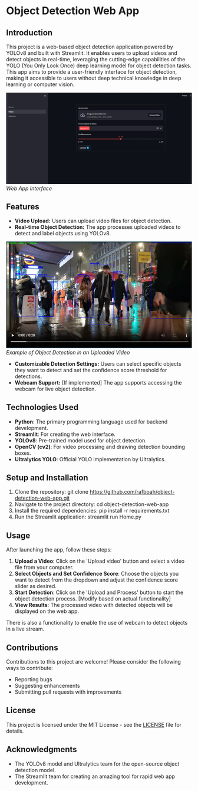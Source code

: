 # Object Detection Web App

## Introduction
This project is a web-based object detection application powered by YOLOv8 and built with Streamlit. It enables users to upload videos and detect objects in real-time, leveraging the cutting-edge capabilities of the YOLO (You Only Look Once) deep learning model for object detection tasks. This app aims to provide a user-friendly interface for object detection, making it accessible to users without deep technical knowledge in deep learning or computer vision.

![Object Detection Web App Interface](app-web-interface.png)
*Web App Interface*

## Features
- **Video Upload:** Users can upload video files for object detection.
- **Real-time Object Detection:** The app processes uploaded videos to detect and label objects using YOLOv8.

![Object Detection Example](object-detection-example.png)
*Example of Object Detection in an Uploaded Video*

- **Customizable Detection Settings:** Users can select specific objects they want to detect and set the confidence score threshold for detections.
- **Webcam Support:** [If implemented] The app supports accessing the webcam for live object detection.

## Technologies Used
- **Python**: The primary programming language used for backend development.
- **Streamlit**: For creating the web interface.
- **YOLOv8**: Pre-trained model used for object detection.
- **OpenCV (cv2)**: For video processing and drawing detection bounding boxes.
- **Ultralytics YOLO**: Official YOLO implementation by Ultralytics.

## Setup and Installation
1. Clone the repository: git clone https://github.com/rafboah/object-detection-web-app.git
2. Navigate to the project directory: cd object-detection-web-app
3. Install the required dependencies: pip install -r requirements.txt
4. Run the Streamlit application: streamlit run Home.py

## Usage
After launching the app, follow these steps:
1. **Upload a Video**: Click on the 'Upload video' button and select a video file from your computer.
2. **Select Objects and Set Confidence Score**: Choose the objects you want to detect from the dropdown and adjust the confidence score slider as desired.
3. **Start Detection**: Click on the 'Upload and Process' button to start the object detection process. [Modify based on actual functionality]
4. **View Results**: The processed video with detected objects will be displayed on the web app.

There is also a functionality to enable the use of webcam to detect objects in a live stream.

## Contributions
Contributions to this project are welcome! Please consider the following ways to contribute:
- Reporting bugs
- Suggesting enhancements
- Submitting pull requests with improvements

## License
This project is licensed under the MIT License - see the [LICENSE](LICENSE) file for details.

## Acknowledgments
- The YOLOv8 model and Ultralytics team for the open-source object detection model.
- The Streamlit team for creating an amazing tool for rapid web app development.